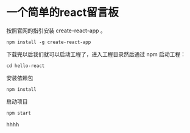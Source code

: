 # 一个简单的react留言板

按照官网的指引安装 create-react-app 。
```
npm install -g create-react-app
```
下载完以后我们就可以启动工程了，进入工程目录然后通过 npm 启动工程：
```
cd hello-react
```
安装依赖包
```
npm install
```
启动项目
 ```
npm start
```

hhhh